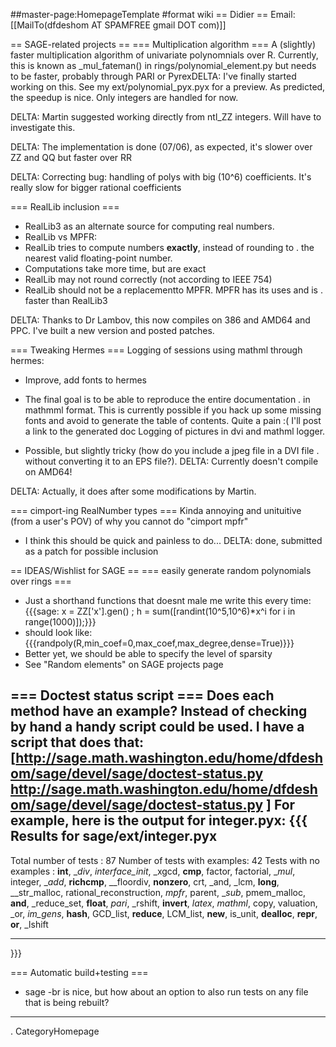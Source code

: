 ##master-page:HomepageTemplate
#format wiki
== Didier ==
Email: [[MailTo(dfdeshom AT SPAMFREE gmail DOT com)]]

== SAGE-related projects ==
=== Multiplication algorithm ===
A (slightly) faster multiplication algorithm of univariate polynomnials over R. Currently, this is known as _mul_fateman() in rings/polynomial_element.py but needs to be faster, probably through PARI or PyrexDELTA: I've finally started working on this. See my ext/polynomial_pyx.pyx for a preview. As predicted, the speedup is nice. Only integers are handled for now.

DELTA: Martin suggested working directly from ntl_ZZ integers. Will have to investigate this.

DELTA: The implementation is done (07/06), as expected, it's slower over ZZ and QQ but faster over  RR

DELTA: Correcting bug: handling of polys with big (10^6) coefficients. It's really slow for bigger  rational coefficients

=== RealLib inclusion ===
 * RealLib3 as an alternate source for computing real numbers.
 * RealLib vs MPFR:
  * RealLib tries to compute numbers __exactly__, instead of rounding to
   . the nearest valid floating-point number.
  * Computations take more time, but are exact
  * RealLib may not round correctly (not according to IEEE 754)
 * RealLib should not be a replacementto MPFR. MPFR has its uses and is
  . faster than RealLib3

DELTA: Thanks to Dr Lambov, this now compiles on 386 and AMD64 and PPC. I've built a new version and posted patches.

=== Tweaking Hermes ===
Logging of sessions using mathml through hermes:

 * Improve, add fonts to hermes
 * The final goal is to be able to reproduce the entire documentation
  . in mathmml format. This is currently possible if you hack up some missing
  fonts and avoid to generate the table of contents. Quite a pain :( I'll post a link to the generated doc
Logging of pictures in dvi and mathml logger.

 * Possible, but slightly tricky (how do you include a jpeg file in a DVI file
  . without converting it to an EPS file?).
DELTA: Currently doesn't compile on AMD64!

DELTA: Actually, it does after some modifications by Martin.

=== cimport-ing RealNumber types ===
Kinda annoying and unituitive (from a user's POV) of why you cannot do "cimport mpfr"

 * I think this should be quick and painless to do...
DELTA: done, submitted as a patch for possible inclusion

== IDEAS/Wishlist for SAGE ==
=== easily generate random polynomials over rings ===
* Just a shorthand functions that doesnt male me write this every time: 
{{{sage: x = ZZ['x'].gen() ; h = sum([randint(10^5,10^6)*x^i for i in range(1000)]);}}}    
* should look like:
  {{{randpoly(R,min_coef=0,max_coef,max_degree,dense=True)}}}
 * Better yet, we should be able to specify the level of sparsity
* See "Random elements" on SAGE projects page

=== Doctest status script ===
Does each method have an example? Instead of checking by hand a handy script could be used. I have a script that does that: [http://sage.math.washington.edu/home/dfdeshom/sage/devel/sage/doctest-status.py http://sage.math.washington.edu/home/dfdeshom/sage/devel/sage/doctest-status.py ] For example, here is the output for integer.pyx:
{{{ 
Results for  sage/ext/integer.pyx
----------------------------------------
Total number of tests        :  87
Number of tests with examples:  42
Tests with no examples       :  __int__, __div_, _interface_init_, _xgcd, __cmp__, factor, factorial, __mul_, integer, __add_, __richcmp__, __floordiv, __nonzero__, crt, _and, _lcm, __long__, __str_malloc, rational_reconstruction, _mpfr_, parent, __sub_, pmem_malloc, __and__, _reduce_set, __float__, _pari_, _rshift, __invert__, _latex_, _mathml_, copy, valuation, _or, _im_gens_, __hash__, GCD_list, __reduce__, LCM_list, __new__, is_unit, __dealloc__, __repr__, __or__, _lshift
********************************************************************************
}}}

=== Automatic build+testing ===
* sage -br is nice, but how about an option to also run tests on any file that is being rebuilt?

----
 . CategoryHomepage
